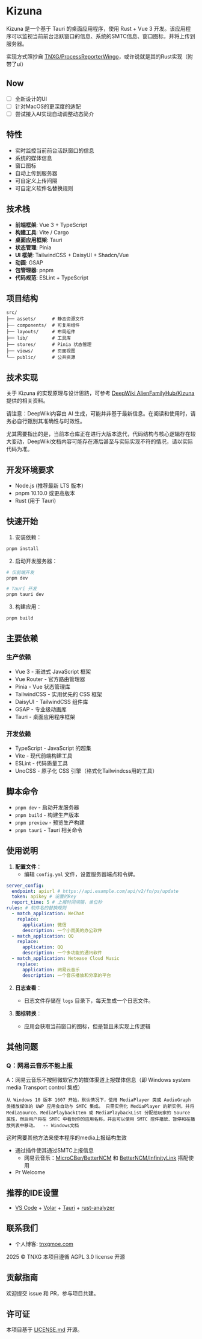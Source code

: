 # Kizuna

Kizuna 是一个基于 Tauri 的桌面应用程序，使用 Rust + Vue 3 开发。该应用程序可以监视当前前台活跃窗口的信息、系统的SMTC信息、窗口图标，并将上传到服务器。

实现方式照抄自 [TNXG/ProcessReporterWingo](https://github.com/TNXG/ProcessReporterWingo)，或许说就是其的Rust实现（附带了ui）


## Now

- [ ] 全新设计的UI
- [ ] 针对MacOS的更深度的适配
- [ ] 尝试接入AI实现自动调整动态简介

## 特性

- 实时监控当前前台活跃窗口的信息
- 系统的媒体信息
- 窗口图标
- 自动上传到服务器
- 可自定义上传间隔
- 可自定义软件名替换规则

## 技术栈

- **前端框架**: Vue 3 + TypeScript
- **构建工具**: Vite / Cargo
- **桌面应用框架**: Tauri
- **状态管理**: Pinia
- **UI 框架**: TailwindCSS + DaisyUI + Shadcn/Vue
- **动画**: GSAP
- **包管理器**: pnpm
- **代码规范**: ESLint + TypeScript

## 项目结构

```
src/
├── assets/      # 静态资源文件
├── components/  # 可复用组件
├── layouts/     # 布局组件
├── lib/         # 工具库
├── stores/      # Pinia 状态管理
├── views/       # 页面视图
└── public/      # 公共资源
```


## 技术实现

关于 Kizuna 的实现原理与设计思路，可参考 [DeepWiki AlienFamilyHub/Kizuna](https://deepwiki.com/AlienFamilyHub/Kizuna) 提供的相关资料。

请注意：DeepWiki内容由 AI 生成，可能并非基于最新信息。在阅读和使用时，请务必自行甄别其准确性与时效性。

尤其需要指出的是，当前本仓库正在进行大版本迭代，代码结构与核心逻辑存在较大变动，DeepWiki文档内容可能存在滞后甚至与实际实现不符的情况，请以实际代码为准。


## 开发环境要求

- Node.js (推荐最新 LTS 版本)
- pnpm 10.10.0 或更高版本
- Rust (用于 Tauri)

## 快速开始

1. 安装依赖：

```bash
pnpm install
```

2. 启动开发服务器：

```bash
# 仅前端开发
pnpm dev

# Tauri 开发
pnpm tauri dev
```

3. 构建应用：

```bash
pnpm build
```

## 主要依赖

### 生产依赖
- Vue 3 - 渐进式 JavaScript 框架
- Vue Router - 官方路由管理器
- Pinia - Vue 状态管理库
- TailwindCSS - 实用优先的 CSS 框架
- DaisyUI - TailwindCSS 组件库
- GSAP - 专业级动画库
- Tauri - 桌面应用程序框架

### 开发依赖
- TypeScript - JavaScript 的超集
- Vite - 现代前端构建工具
- ESLint - 代码质量工具
- UnoCSS - 原子化 CSS 引擎（格式化Tailwindcss用的工具）

## 脚本命令

- `pnpm dev` - 启动开发服务器
- `pnpm build` - 构建生产版本
- `pnpm preview` - 预览生产构建
- `pnpm tauri` - Tauri 相关命令

## 使用说明

1. **配置文件**：
   - 编辑 `config.yml` 文件，设置服务器端点和令牌。

```yaml
server_config:
  endpoint: apiurl # https://api.example.com/api/v2/fn/ps/update
  token: apikey # 设置的key
  report_time: 5 # 上报时间间隔，单位秒
rules: # 软件名的替换规则
  - match_application: WeChat
    replace:
      application: 微信
      description: 一个小而美的办公软件
  - match_application: QQ
    replace:
      application: QQ
      description: 一个多功能的通讯软件
  - match_application: Netease Cloud Music
    replace:
      application: 网易云音乐
      description: 一个音乐播放和分享的平台
```

2. **日志查看**：

   - 日志文件存储在 `logs` 目录下，每天生成一个日志文件。

3. **图标转换**：
   - 应用会获取当前窗口的图标，但是暂且未实现上传逻辑

## 其他问题

### Q：网易云音乐不能上报

A：网易云音乐不按照微软官方的媒体渠道上报媒体信息（即 Windows system media Transport control 集成）

`从 Windows 10 版本 1607 开始，默认情况下，使用 MediaPlayer 类或 AudioGraph 类播放媒体的 UWP 应用会自动与 SMTC 集成。 只需实例化 MediaPlayer 的新实例，并将 MediaSource、MediaPlaybackItem 或 MediaPlaybackList 分配给玩家的 Source 属性，然后用户将在 SMTC 中看到你的应用名称，并且可以使用 SMTC 控件播放、暂停和在播放列表中移动。  -- Windows文档`

这时需要其他方法来使本程序的media上报结构生效

- 通过插件使其通过SMTC上报信息
  - 网易云音乐：[MicroCBer/BetterNCM](https://github.com/MicroCBer/BetterNCM) 和 [BetterNCM/InfinityLink](https://github.com/BetterNCM/InfinityLink) 搭配使用
- Pr Welcome

## 推荐的IDE设置

- [VS Code](https://code.visualstudio.com/) + [Volar](https://marketplace.visualstudio.com/items?itemName=Vue.volar) + [Tauri](https://marketplace.visualstudio.com/items?itemName=tauri-apps.tauri-vscode) + [rust-analyzer](https://marketplace.visualstudio.com/items?itemName=rust-lang.rust-analyzer)

## 联系我们

- 个人博客: [tnxgmoe.com](https://tnxgmoe.com/about-me#:re:%E8%81%94%E7%B3%BB%E6%96%B9%E5%BC%8F)

2025 © TNXG 本项目遵循 AGPL 3.0 license 开源

## 贡献指南

欢迎提交 issue 和 PR，参与项目共建。

## 许可证

本项目基于 [LICENSE.md](./LICENSE.md) 开源。
